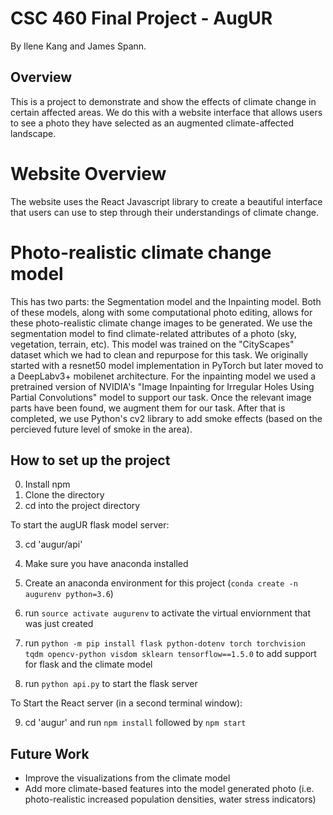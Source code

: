 # CSC 460 Final Project - AugUR

By Ilene Kang and James Spann.

## Overview
This is a project to demonstrate and show the effects of climate change in certain affected areas. We do this with a website interface that allows users to see a photo they have selected as an augmented climate-affected landscape.

# Website Overview
The website uses the React Javascript library to create a beautiful interface that users can use to step through their understandings of climate change.

# Photo-realistic climate change model
This has two parts: the Segmentation model and the Inpainting model. Both of these models, along with some computational photo editing, allows for these photo-realistic climate change images to be generated. We use the segmentation model to find climate-related attributes of a photo (sky, vegetation, terrain, etc). This model was trained on the "CityScapes" dataset which we had to clean and repurpose for this task. We originally started with a resnet50 model implementation in PyTorch but later moved to a DeepLabv3+ mobilenet architecture. For the inpainting model we used a pretrained version of NVIDIA's "Image Inpainting for Irregular Holes Using Partial Convolutions" model to support our task. Once the relevant image parts have been found, we augment them for our task. After that is completed, we use Python's cv2 library to add smoke effects (based on the percieved future level of smoke in the area).

## How to set up the project
0. Install npm 
1. Clone the directory
2. cd into the project directory


To start the augUR flask model server:

3. cd 'augur/api'

4. Make sure you have anaconda installed
5. Create an anaconda environment for this project (`conda create -n augurenv python=3.6`)
6. run `source activate augurenv` to activate the virtual enviornment that was just created
7. run `python -m pip install flask python-dotenv torch torchvision tqdm opencv-python visdom sklearn tensorflow==1.5.0` to add support for flask and the climate model
8. run `python api.py` to start the flask server

To Start the React server (in a second terminal window):

9. cd 'augur' and run `npm install` followed by `npm start`


## Future Work
- Improve the visualizations from the climate model
- Add more climate-based features into the model generated photo (i.e. photo-realistic increased population densities, water stress indicators)
